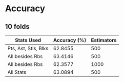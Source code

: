 # Accuracy

## 10 folds

| Stats Used           | Accuracy (%) | Estimators |
|----------------------|--------------|------------|
| Pts, Ast, Stls, Blks | 62.8455      | 500        | 
| All besides Rbs      | 63.4146      | 500        |
| All besides Rbs      | 62.3577      | 1000       |
| All Stats            | 63.0894      | 500        |   